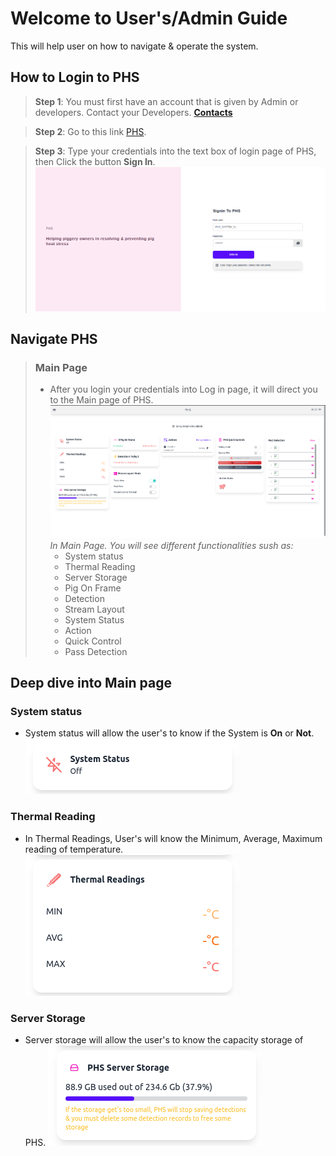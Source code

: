 #
# Welcome to User's/Admin Guide
This will help user on how to navigate & operate the system.

## How to Login to PHS
>**Step 1**: You must first have an account that is given by Admin or developers. Contact your Developers. **[Contacts](/Contacts/contact.md)** 

>**Step 2**: Go to this link [PHS](https://github.com/Senpai-Coders/CAPSTONE-PHS-Machine.git).

    
>**Step 3**: Type your credentials into the text box of login page of PHS,
 then Click the button **Sign In**. ![logo](../_media/loginPage.png)


## Navigate PHS
>### Main Page
> * After you login your credentials into Log in page, it will direct you to the Main page of PHS.  ![main page](../_media/mainPage.png) *In Main Page. You will see different functionalities sush as:*
>   * System status
>   * Thermal Reading
>   * Server Storage
>   * Pig On Frame
>   * Detection
>   * Stream Layout
>   * System Status
>   * Action
>   * Quick Control
>   * Pass Detection

 ## Deep dive into Main page
### System status
  * System status will allow the user's to know if the System is **On** or **Not**.
![system](../_media/systemStatus.png)

### Thermal Reading
  * In Thermal Readings, User's will know the Minimum, Average, Maximum reading of temperature.
  ![system](../_media/thermalReadings.png)

### Server Storage
  * Server storage will allow the user's to know the capacity storage of PHS.
  ![system](../_media/serverStorage.png)













